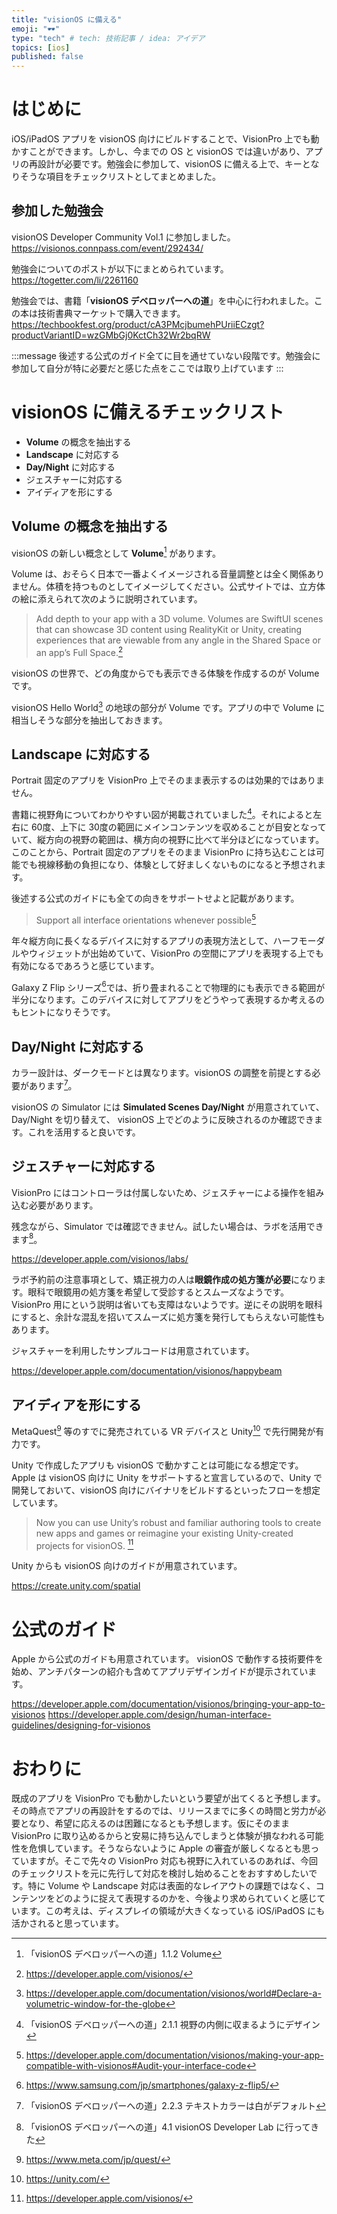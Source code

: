 ```yaml
---
title: "visionOS に備える"
emoji: "🕶️"
type: "tech" # tech: 技術記事 / idea: アイデア
topics: [ios]
published: false
---
```


# はじめに

iOS/iPadOS アプリを visionOS 向けにビルドすることで、VisionPro 上でも動かすことができます。しかし、今までの OS と visionOS では違いがあり、アプリの再設計が必要です。勉強会に参加して、visionOS に備える上で、キーとなりそうな項目をチェックリストとしてまとめました。

## 参加した勉強会
visionOS Developer Community Vol.1 に参加しました。
https://visionos.connpass.com/event/292434/

勉強会についてのポストが以下にまとめられています。
https://togetter.com/li/2261160

勉強会では、書籍「**visionOS デベロッパーへの道**」を中心に行われました。この本は技術書典マーケットで購入できます。
https://techbookfest.org/product/cA3PMcjbumehPUriiECzgt?productVariantID=wzGMbGj0KctCh32Wr2bqRW

:::message
後述する公式のガイド全てに目を通せていない段階です。勉強会に参加して自分が特に必要だと感じた点をここでは取り上げています
:::

# visionOS に備えるチェックリスト
- **Volume** の概念を抽出する
- **Landscape** に対応する
- **Day/Night** に対応する
- ジェスチャーに対応する
- アイディアを形にする

## Volume の概念を抽出する

visionOS の新しい概念として **Volume**[^1-1-2] があります。

Volume は、おそらく日本で一番よくイメージされる音量調整とは全く関係ありません。体積を持つものとしてイメージしてください。公式サイトでは、立方体の絵に添えられて次のように説明されています。

> Add depth to your app with a 3D volume. Volumes are SwiftUI scenes that can showcase 3D content using RealityKit or Unity, creating experiences that are viewable from any angle in the Shared Space or an app’s Full Space.[^vision-os]

visionOS の世界で、どの角度からでも表示できる体験を作成するのが Volume です。

visionOS Hello World[^vision-os-hello-world] の地球の部分が Volume です。アプリの中で Volume に相当しそうな部分を抽出しておきます。

## Landscape に対応する

Portrait 固定のアプリを VisionPro 上でそのまま表示するのは効果的ではありません。

書籍に視野角についてわかりやすい図が掲載されていました[^2-1-1]。それによると左右に 60度、上下に 30度の範囲にメインコンテンツを収めることが目安となっていて、縦方向の視野の範囲は、横方向の視野に比べて半分ほどになっています。このことから、Portrait 固定のアプリをそのまま VisionPro に持ち込むことは可能でも視線移動の負担になり、体験として好ましくないものになると予想されます。

後述する公式のガイドにも全ての向きをサポートせよと記載があります。

> Support all interface orientations whenever possible[^supported-interface-orientations]

年々縦方向に長くなるデバイスに対するアプリの表現方法として、ハーフモーダルやウィジェットが出始めていて、VisionPro の空間にアプリを表現する上でも有効になるであろうと感じています。

Galaxy Z Flip シリーズ[^galaxy-z-flip]では、折り畳まれることで物理的にも表示できる範囲が半分になります。このデバイスに対してアプリをどうやって表現するか考えるのもヒントになりそうです。

## Day/Night に対応する

カラー設計は、ダークモードとは異なります。visionOS の調整を前提とする必要があります[^2-2-3]。

visionOS の Simulator には **Simulated Scenes Day/Night** が用意されていて、 Day/Night を切り替えて、 visionOS 上でどのように反映されるのか確認できます。これを活用すると良いです。

## ジェスチャーに対応する

VisionPro にはコントローラは付属しないため、ジェスチャーによる操作を組み込む必要があります。

残念ながら、Simulator では確認できません。試したい場合は、ラボを活用できます[^4-1]。

https://developer.apple.com/visionos/labs/

ラボ予約前の注意事項として、矯正視力の人は**眼鏡作成の処方箋が必要**になります。眼科で眼鏡用の処方箋を希望して受診するとスムーズなようです。 VisionPro 用にという説明は省いても支障はないようです。逆にその説明を眼科にすると、余計な混乱を招いてスムーズに処方箋を発行してもらえない可能性もあります。

ジャスチャーを利用したサンプルコードは用意されています。

https://developer.apple.com/documentation/visionos/happybeam

## アイディアを形にする

MetaQuest[^meta-quest] 等のすでに発売されている VR デバイスと Unity[^unity] で先行開発が有力です。

Unity で作成したアプリも visionOS で動かすことは可能になる想定です。Apple は visionOS 向けに Unity をサポートすると宣言しているので、Unity で開発しておいて、visionOS 向けにバイナリをビルドするといったフローを想定しています。

> Now you can use Unity’s robust and familiar authoring tools to create new apps and games or reimagine your existing Unity-created projects for visionOS. [^vision-os-unity]

Unity からも visionOS 向けのガイドが用意されています。

https://create.unity.com/spatial

# 公式のガイド
Apple から公式のガイドも用意されています。
visionOS で動作する技術要件を始め、アンチパターンの紹介も含めてアプリデザインガイドが提示されています。

https://developer.apple.com/documentation/visionos/bringing-your-app-to-visionos
https://developer.apple.com/design/human-interface-guidelines/designing-for-visionos

# おわりに

既成のアプリを VisionPro でも動かしたいという要望が出てくると予想します。その時点でアプリの再設計をするのでは、リリースまでに多くの時間と労力が必要となり、希望に応えるのは困難になるとも予想します。仮にそのまま VisionPro に取り込めるからと安易に持ち込んでしまうと体験が損なわれる可能性を危惧しています。そうならないように Apple の審査が厳しくなるとも思っていますが。そこで先々の VisionPro 対応も視野に入れているのあれば、今回のチェックリストを元に先行して対応を検討し始めることをおすすめしたいです。特に Volume や Landscape 対応は表面的なレイアウトの課題ではなく、コンテンツをどのように捉えて表現するのかを、今後より求められていくと感じています。この考えは、ディスプレイの領域が大きくなっている iOS/iPadOS にも活かされると思っています。

[^1-1-2]: 「visionOS デベロッパーへの道」1.1.2 Volume
[^vision-os]: https://developer.apple.com/visionos/
[^vision-os-hello-world]: https://developer.apple.com/documentation/visionos/world#Declare-a-volumetric-window-for-the-globe
[^2-1-1]: 「visionOS デベロッパーへの道」2.1.1 視野の内側に収まるようにデザイン
[^supported-interface-orientations]: https://developer.apple.com/documentation/visionos/making-your-app-compatible-with-visionos#Audit-your-interface-code
[^galaxy-z-flip]: https://www.samsung.com/jp/smartphones/galaxy-z-flip5/
[^2-2-3]: 「visionOS デベロッパーへの道」2.2.3 テキストカラーは白がデフォルト
[^4-1]: 「visionOS デベロッパーへの道」4.1 visionOS Developer Lab に行ってきた
[^meta-quest]: https://www.meta.com/jp/quest/
[^unity]: https://unity.com/
[^vision-os-unity]: https://developer.apple.com/visionos/
[^unity-vision-os]: https://create.unity.com/spatial
